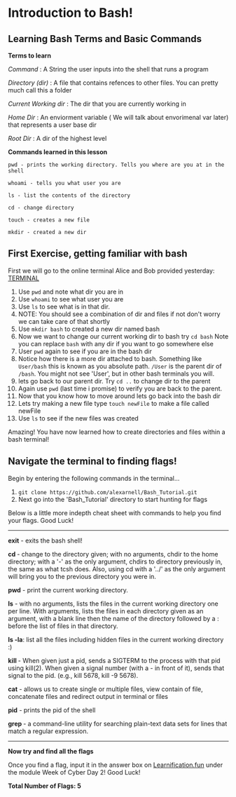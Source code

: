 # Introduction to Bash!

## Learning Bash Terms and Basic Commands

**Terms to learn** 

*Command*
    : A String the user inputs into the shell that runs a program

*Directory (dir)*
    : A file that contains refences to other files. You can pretty much call this a folder

*Current Working dir*
    : The dir that you are currently working in 

*Home Dir*
    : An enviorment variable ( We will talk about envorimenal var later) that represents a user base dir

*Root Dir*
    : A dir of the highest level 

**Commands learned in this lesson**

```
pwd - prints the working directory. Tells you where are you at in the shell 

whoami - tells you what user you are

ls - list the contents of the directory 

cd - change directory 

touch - creates a new file

mkdir - created a new dir
```

## First Exercise, getting familiar with bash

First we will go to the online terminal Alice and Bob provided yesterday: <a href="http://157.230.203.138/term" target="_blank">TERMINAL</a>

1. Use `pwd` and note what dir you are in 
2. Use `whoami` to see what user you are 
3. Use `ls` to see what is in that dir. 
4. NOTE: You should see a combination of dir and files if not don't worry we can take care of that shortly 
5. Use `mkdir bash` to created a new dir named bash
6. Now we want to change our current working dir to bash try `cd bash` Note you can replace `bash` with any dir if you want to go somewhere else 
7. User `pwd` again to see if you are in the bash dir 
8. Notice how there is a more dir attached to bash. Something like `User/bash` this is known as you absolute path. `/User` is the parent dir of `/bash`. You might not see 'User', but in other bash terminals you will.
9. lets go back to our parent dir. Try `cd ..` to change dir to the parent
10. Again use `pwd` (last time i promise) to verify you are back to the parent. 
11. Now that you know how to move around lets go back into the bash dir 
12. Lets try making a new file type `touch newFile` to make a file called newFile
13. Use `ls` to see if the new files was created

Amazing! You have now learned how to create directories and files within a bash terminal!

## Navigate the terminal to finding flags!

Begin by entering the following commands in the terminal...

1. `git clone https://github.com/alexarnell/Bash_Tutorial.git`
2. Next go into the 'Bash_Tutorial' directory to start hunting for flags

Below is a little more indepth cheat sheet with commands to help
you find your flags. Good Luck!

---

**exit** - exits the bash shell!

**cd <path>** - change to the directory given; with no 
arguments, chdir to the home directory; with a '-' 
as the only argument, chdirs to directory
previously in, the same as what tcsh does. Also, 
using cd with a '../' as the only argument will
bring you to the previous directory you were in.


**pwd** - print the current working directory. 


**ls** - with no arguments, lists the files
in the current working directory one per
line. With arguments, lists the files in each
directory given as an argument, with a blank
line then the name of the directory followed
by a : before the list of files in that directory.


**ls -la**: list all the files including hidden files in the
current working directory :)


**kill <pid>**- When given just a pid, sends
a SIGTERM to the process with that
pid using kill(2). When given a signal
number (with a - in front of it), sends
that signal to the pid. (e.g., kill 5678,
kill -9 5678).


**cat** <filename> - allows us to create single or multiple
files, view contain of file, concatenate files
and redirect output in terminal or files


**pid** - prints the pid of the shell


**grep <filename>**- a command-line utility for searching
plain-text data sets for lines that match a regular
expression.
  
---

**Now try and find all the flags**

Once you find a flag, input it in the answer box on <a href="https://learnification.fun/" target="_blank">Learnification.fun</a> under the module Week of Cyber Day 2! Good Luck!

**Total Number of Flags: 5**
